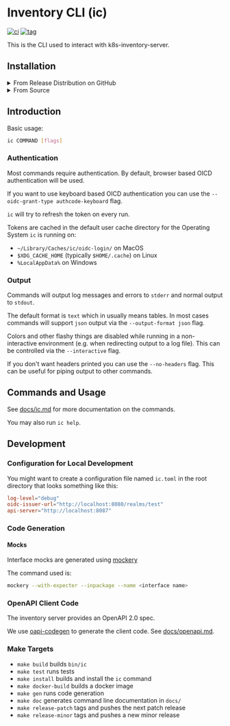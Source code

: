 # Inventory CLI (ic)

[![ci](https://github.com/neticdk-k8s/ic/actions/workflows/main.yml/badge.svg)](https://github.com/neticdk-k8s/ic/actions/workflows/main.yml)
[![tag](https://img.shields.io/github/tag/neticdk-k8s/ic.svg)](https://github.com/neticdk-k8s/ic/tags/)

This is the CLI used to interact with k8s-inventory-server.

## Installation

<details>
<summary>From Release Distribution on GitHub</summary>

This only works on MacOS and Linux:

```bash
tag=$(
    curl --silent -H "Accept: application/vnd.github.v3+json" \
    https://api.github.com/repos/neticdk-k8s/ic/releases/latest \
    | jq -r .tag_name
)

curl -L https://github.com/neticdk-k8s/ic/releases/download/${tag}/ic-${tag}-$(uname -s|tr A-Z a-z)-$(uname -m).tar.gz \
    | tar xzf - /usr/local/bin/ic
```

For windows, got to the [release
page](https://github.com/neticdk-k8s/ic/releases/latest) and download the zip
archive.

</details>

<details>
<summary>From Source</summary>

### Using `go install`

You will need:

- go

Run:

```bash
go install github.com/neticdk-k8s/ic@latest
```

The executable will be installed in `$GOPATH/bin` Add it to your `PATH` if you haven't
already.

### Using `make install`

You will need:

- go
- golangci-lint

Checkout this repository and run:

```bash
make install
```

The executable will be installed in `$GOPATH/bin` Add it to your `PATH` if you
haven't already.

</details>

## Introduction

Basic usage:

```bash
ic COMMAND [flags]
```

### Authentication

Most commands require authentication. By default, browser based OICD
authentication will be used.

If you want to use keyboard based OICD authentication you can use the
`--oidc-grant-type authcode-keyboard` flag.

`ic` will try to refresh the token on every run.

Tokens are cached in the default user cache directory for the Operating System
`ic` is running on:

- `~/Library/Caches/ic/oidc-login/` on MacOS
- `$XDG_CACHE_HOME` (typically `$HOME/.cache`) on Linux
- `%LocalAppData%` on Windows

### Output

Commands will output log messages and errors to `stderr` and normal output to
`stdout`.

The default format is `text` which in usually means tables. In most cases
commands will support `json` output via the `--output-format json` flag.

Colors and other flashy things are disabled while running in a non-interactive
environment (e.g. when redirecting output to a log file). This can be controlled
via the `--interactive` flag.

If you don't want headers printed you can use the `--no-headers` flag. This can
be useful for piping output to other commands.

## Commands and Usage

See [docs/ic.md](docs/ic.md) for more documentation on the commands.

You may also run `ic help`.

## Development

### Configuration for Local Development

You might want to create a configuration file named `ic.toml` in the root
directory that looks something like this:

```toml
log-level="debug"
oidc-issuer-url="http://localhost:8080/realms/test"
api-server="http://localhost:8087"
```

### Code Generation

#### Mocks

Interface mocks are generated using [mockery](https://github.com/vektra/mockery)

The command used is:

```bash
mockery --with-expecter --inpackage --name <interface name>
```

### OpenAPI Client Code

The inventory server provides an OpenAPI 2.0 spec.

We use [oapi-codegen](https://github.com/deepmap/oapi-codegen) to generate the
client code. See [docs/openapi.md](docs/openapi.md).

### Make Targets

- `make build` builds `bin/ic`
- `make test` runs tests
- `make install` builds and install the `ic` command
- `make docker-build` builds a docker image
- `make gen` runs code generation
- `make doc` generates command line documentation in `docs/`
- `make release-patch` tags and pushes the next patch release
- `make release-minor` tags and pushes a new minor release

